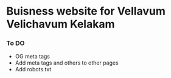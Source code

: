# Buisness website for Vellavum Velichavum Kelakam

### To DO
* OG meta tags
* Add meta tags and others to other pages
* Add robots.txt





